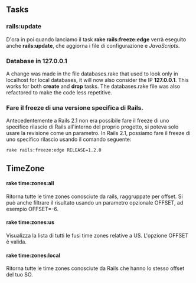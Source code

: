 ## Tasks

### rails:update

D'ora in poi quando lanciamo il task **rake rails:freeze:edge** verrà eseguito anche **rails:update**,
che aggiorna i file di configurazione e *JavaScripts*.

### Database in 127.0.0.1

A change was made in the file databases.rake that used to look only in localhost for local databases, it will now also consider the IP **127.0.0.1**. This works for both **create** and **drop** tasks. The databases.rake file was also refactored to make the code less repetitive.

### Fare il freeze di una versione specifica di Rails.

Antecedentemente a Rails 2.1 non era possibile fare il freeze di uno specifico rilascio di Rails all'interno del proprio progetto, si poteva solo usare la revisione come un parametro. In Rails 2.1, possiamo fare il freeze di uno specifico rilascio usando il comando seguente: 

	rake rails:freeze:edge RELEASE=1.2.0

## TimeZone

#### rake time:zones:all

Ritorna tutte le time zones conosciute da rails, raggruppate per offset. Si può anche filtrare il risultato usando un parametro opzionale OFFSET, ad esempio OFFSET=-6.

#### rake time:zones:us

Visualizza la lista di tutti le fusi time zones relative a US. L'opzione OFFSET è valida.

#### rake time:zones:local

Ritorna tutte le time zones conosciute da Rails che hanno lo stesso offset del tuo SO.
